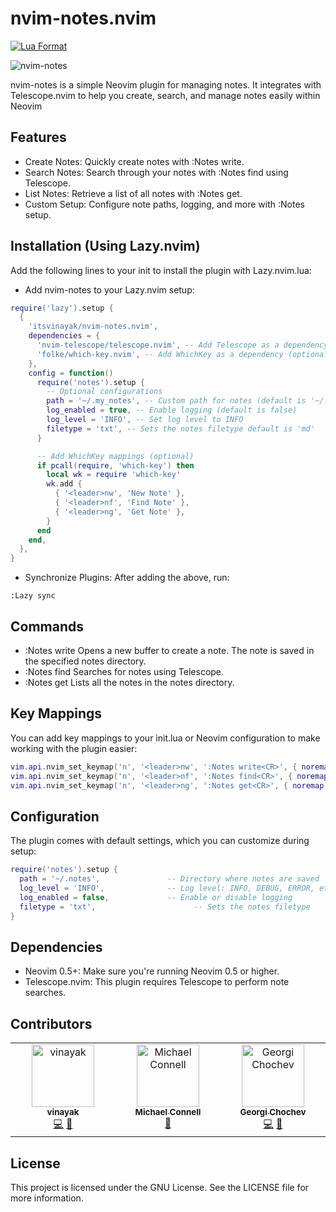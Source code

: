 # nvim-notes.nvim
[![Lua Format](https://github.com/itsvinayak/nvim-notes.nvim/actions/workflows/stylua.yml/badge.svg)](https://github.com/itsvinayak/nvim-notes.nvim/actions/workflows/stylua.yml)

![nvim-notes](images/nvim-notes.nvim.png)

nvim-notes is a simple Neovim plugin for managing notes. It integrates with Telescope.nvim to help you create, search, and manage notes easily within Neovim



## Features

- Create Notes: Quickly create notes with :Notes write.
- Search Notes: Search through your notes with :Notes find using Telescope.
- List Notes: Retrieve a list of all notes with :Notes get.
- Custom Setup: Configure note paths, logging, and more with :Notes setup.


## Installation (Using Lazy.nvim)

Add the following lines to your init to install the plugin with Lazy.nvim.lua:


- Add nvim-notes to your Lazy.nvim setup:

```lua
require('lazy').setup {
  {
    'itsvinayak/nvim-notes.nvim',
    dependencies = {
      'nvim-telescope/telescope.nvim', -- Add Telescope as a dependency
      'folke/which-key.nvim', -- Add WhichKey as a dependency (optional)
    },
    config = function()
      require('notes').setup {
        -- Optional configurations
        path = '~/.my_notes', -- Custom path for notes (default is '~/.notes')
        log_enabled = true, -- Enable logging (default is false)
        log_level = 'INFO', -- Set log level to INFO
        filetype = 'txt', -- Sets the notes filetype default is 'md'
      }

      -- Add WhichKey mappings (optional)
      if pcall(require, 'which-key') then
        local wk = require 'which-key'
        wk.add {
          { '<leader>nw', 'New Note' },
          { '<leader>nf', 'Find Note' },
          { '<leader>ng', 'Get Note' },
        }
      end
    end,
  },
}
```
- Synchronize Plugins: After adding the above, run:

```
:Lazy sync
```
## Commands
- :Notes write
  Opens a new buffer to create a note. The note is saved in the specified notes directory.
- :Notes find
  Searches for notes using Telescope.
- :Notes get
  Lists all the notes in the notes directory.


## Key Mappings

You can add key mappings to your init.lua or Neovim configuration to make working with the plugin easier:

```lua
vim.api.nvim_set_keymap('n', '<leader>nw', ':Notes write<CR>', { noremap = true, silent = true })
vim.api.nvim_set_keymap('n', '<leader>nf', ':Notes find<CR>', { noremap = true, silent = true })
vim.api.nvim_set_keymap('n', '<leader>ng', ':Notes get<CR>', { noremap = true, silent = true })
```

## Configuration

The plugin comes with default settings, which you can customize during setup:

```lua
require('notes').setup {
  path = '~/.notes',               -- Directory where notes are saved
  log_level = 'INFO',              -- Log level: INFO, DEBUG, ERROR, etc.
  log_enabled = false,             -- Enable or disable logging
  filetype = 'txt',                      -- Sets the notes filetype
}
```

## Dependencies

- Neovim 0.5+: Make sure you're running Neovim 0.5 or higher.
- Telescope.nvim: This plugin requires Telescope to perform note searches.

## Contributors

<!-- ALL-CONTRIBUTORS-LIST:START - Do not remove or modify this section -->
<!-- prettier-ignore-start -->
<!-- markdownlint-disable -->
<table>
  <tbody>
    <tr>
      <td align="center" valign="top" width="14.28%"><a href="https://itsvinayak.github.io/"><img src="https://avatars.githubusercontent.com/u/33996594?v=4?s=100" width="100px;" alt="vinayak"/><br /><sub><b>vinayak</b></sub></a><br /><a href="#code-itsvinayak" title="Code">💻</a> <a href="#doc-itsvinayak" title="Documentation">📖</a></td>
      <td align="center" valign="top" width="14.28%"><a href="https://www.linkedin.com/in/mi-connell/"><img src="https://avatars.githubusercontent.com/u/14168559?v=4?s=100" width="100px;" alt="Michael Connell"/><br /><sub><b>Michael Connell</b></sub></a><br /><a href="#doc-MiConnell" title="Documentation">📖</a></td>
      <td align="center" valign="top" width="14.28%"><a href="https://github.com/GeorgiChochev"><img src="https://avatars.githubusercontent.com/u/117806460?v=4?s=100" width="100px;" alt="Georgi Chochev"/><br /><sub><b>Georgi Chochev</b></sub></a><br /><a href="#code-GeorgiChochev" title="Code">💻</a> <a href="#doc-GeorgiChochev" title="Documentation">📖</a></td>
    </tr>
  </tbody>
</table>

<!-- markdownlint-restore -->
<!-- prettier-ignore-end -->

<!-- ALL-CONTRIBUTORS-LIST:END -->

## License

This project is licensed under the GNU License. See the LICENSE file for more information.
